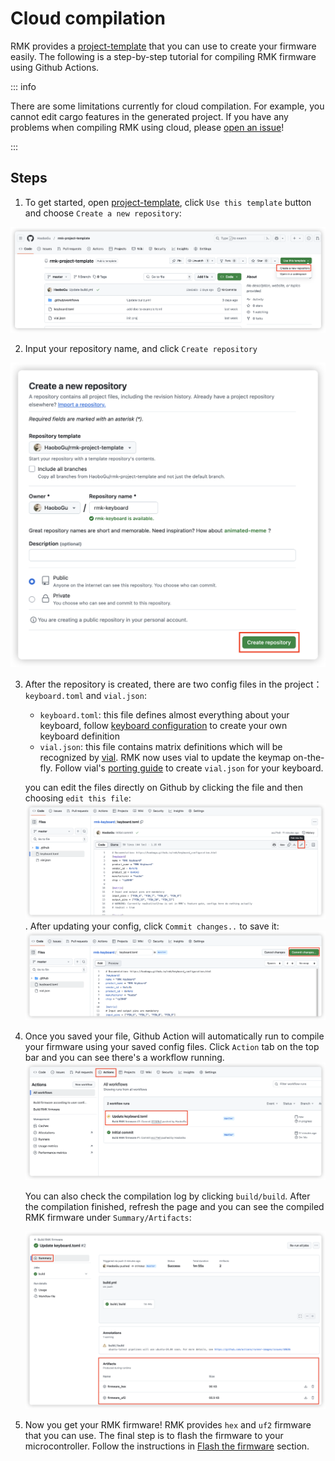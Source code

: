 # Cloud compilation

RMK provides a [project-template](https://github.com/HaoboGu/rmk-project-template) that you can use to create your firmware easily. The following is a step-by-step tutorial for compiling RMK firmware using Github Actions.

::: info

There are some limitations currently for cloud compilation. For example, you cannot edit cargo features in the generated project. If you have any problems when compiling RMK using cloud, please [open an issue](https://github.com/HaoboGu/rmk/issues/new)!

:::

## Steps

1. To get started, open [project-template](https://github.com/HaoboGu/rmk-project-template), click `Use this template` button and choose `Create a new repository`:

![use_template](../../images/use_template.png)

2. Input your repository name, and click `Create repository`

![create rmk repository](../../images/create_repository.png)

3. After the repository is created, there are two config files in the project：`keyboard.toml` and `vial.json`:
   - `keyboard.toml`: this file defines almost everything about your keyboard, follow [keyboard configuration](../features/configuration) to create your own keyboard definition
   - `vial.json`: this file contains matrix definitions which will be recognized by [vial](https://get.vial.today/). RMK now uses vial to update the keymap on-the-fly. Follow vial's [porting guide](https://get.vial.today/docs/porting-to-via.html) to create `vial.json` for your keyboard.

   you can edit the files directly on Github by clicking the file and then choosing `edit this file`: ![edit file](../../images/edit_config_file.png). After updating your config, click `Commit changes..` to save it: ![commit change](../../images/commit_changes.png)

4. Once you saved your file, Github Action will automatically run to compile your firmware using your saved config files. Click `Action` tab on the top bar and you can see there's a workflow running. ![workflow](../../images/workflow.png)

   You can also check the compilation log by clicking `build/build`. After the compilation finished, refresh the page and you can see the compiled RMK firmware under `Summary/Artifacts`:

   ![artifacts](../../images/artifacts.png)

5. Now you get your RMK firmware! RMK provides `hex` and `uf2` firmware that you can use. The final step is to flash the firmware to your microcontroller. Follow the instructions in [Flash the firmware](./3_flash_firmware.md) section.
